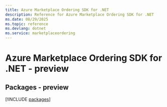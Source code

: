 ```yaml
---
title: Azure Marketplace Ordering SDK for .NET
description: Reference for Azure Marketplace Ordering SDK for .NET
ms.date: 08/29/2025
ms.topic: reference
ms.devlang: dotnet
ms.service: marketplaceordering
---
```

# Azure Marketplace Ordering SDK for .NET - preview
## Packages - preview
[!INCLUDE [packages](marketplace-ordering-index.md)]